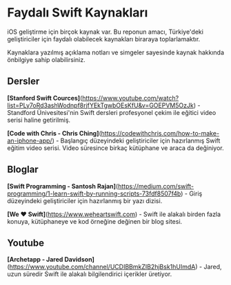 # Faydalı Swift Kaynakları

iOS geliştirme için birçok kaynak var. Bu reponun amacı, Türkiye'deki geliştiriciler için faydalı olabilecek kaynakları biraraya toplarlamaktır. 

Kaynaklara yazılmış açıklama notları ve simgeler sayesinde kaynak hakkında önbilgiye sahip olabilirsiniz.

## Dersler
**[Stanford Swift Cources]**(https://www.youtube.com/watch?list=PLy7oRd3ashWodnpf8rjfYEkTgwbOEsKfU&v=GOEPVM5OzJk) - Standford Ünivesitesi'nin Swift dersleri profesyonel çekim ile eğitici video serisi haline getirilmiş.

**[Code with Chris - Chris Ching]**(https://codewithchris.com/how-to-make-an-iphone-app/) - Başlangıç düzeyindeki geliştiriciler için hazırlanmış Swift eğitim video serisi. Video süresince birkaç kütüphane ve araca da değiniyor.


## Bloglar
**[Swift Programming - Santosh Rajan]**(https://medium.com/swift-programming/1-learn-swift-by-running-scripts-73fdf8507f4b) - Giriş düzeyindeki geliştiriciler için hazırlanmış bir yazı dizisi.

**[We ❤️ Swift]**(https://www.weheartswift.com) - Swift ile alakalı birden fazla konuya, kütüphaneye ve kod örneğine değinen bir blog sitesi. 

## Youtube 
**[Archetapp - Jared Davidson]**(https://www.youtube.com/channel/UCDIBBmkZIB2hjBsk1hUImdA) - Jared, uzun süredir Swift ile alakalı bilgilendirici içerikler üretiyor.
